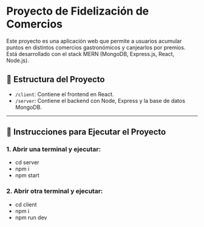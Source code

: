 # Proyecto de Fidelización de Comercios

Este proyecto es una aplicación web que permite a usuarios acumular puntos en distintos comercios gastronómicos y canjearlos por premios. Está desarrollado con el stack MERN (MongoDB, Express.js, React, Node.js).

## 📁 Estructura del Proyecto

- `/client`: Contiene el frontend en React.
- `/server`: Contiene el backend con Node, Express y la base de datos MongoDB.

---

## 🚀 Instrucciones para Ejecutar el Proyecto

### 1. Abrir una terminal y ejecutar:

- cd server
- npm i
- npm start

### 2. Abrir otra terminal y ejecutar:

- cd client
- npm i
- npm run dev
